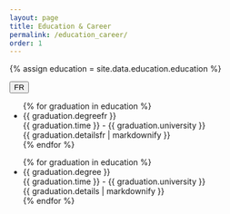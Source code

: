 ```yaml
---
layout: page
title: Education & Career
permalink: /education_career/
order: 1
---
```



{% assign education = site.data.education.education %}

<button id="lang-toggle" class="toggle-btn">FR</button>

<div class="hidden" id="fr-section">
  <section>
    <ul>
    {% for graduation in education %}
        <li>
          <span>{{ graduation.degreefr }}</span><br>
          <span class="time">{{ graduation.time }}</span> - <span class="university">{{ graduation.university }}</span><br>
          <span>{{ graduation.detailsfr | markdownify }}</span>
        </li>
      {% endfor %}
    </ul>
  </section>
</div>

<div id="en-section">
  <section>
    <ul>
      {% for graduation in education %}
        <li>
          <span>{{ graduation.degree }}</span><br>
          <span class="time">{{ graduation.time }}</span> - <span class="university">{{ graduation.university }}</span><br>
          <span>{{ graduation.details | markdownify }}</span>
        </li>
      {% endfor %}
    </ul>
  </section>
</div>

<script>
  const toggleBtn = document.getElementById('lang-toggle');
  const frSection = document.getElementById('fr-section');
  const enSection = document.getElementById('en-section');
  const title = document.querySelector('h1');

  let currentLang = 'en';

  toggleBtn.addEventListener('click', () => {
    if (currentLang === 'fr') {
      frSection.classList.add('hidden');
      enSection.classList.remove('hidden');
      toggleBtn.textContent = 'FR';
      title.textContent = 'Education & Career';
      currentLang = 'en';

    } else {
      enSection.classList.add('hidden');
      frSection.classList.remove('hidden');
      toggleBtn.textContent = 'EN';
      title.textContent = 'Éducation & Carrière';
      currentLang = 'fr';
    }
  });
</script>
